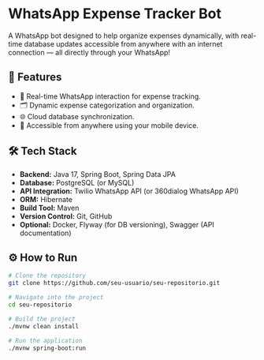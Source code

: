 # WhatsApp Expense Tracker Bot

A WhatsApp bot designed to help organize expenses dynamically, with real-time database updates accessible from anywhere with an internet connection — all directly through your WhatsApp!

## 🚀 Features
- 📲 Real-time WhatsApp interaction for expense tracking.
- 🗂️ Dynamic expense categorization and organization.
- 🌐 Cloud database synchronization.
- 📡 Accessible from anywhere using your mobile device.

## 🛠️ Tech Stack
- **Backend:** Java 17, Spring Boot, Spring Data JPA
- **Database:** PostgreSQL (or MySQL)
- **API Integration:** Twilio WhatsApp API (or 360dialog WhatsApp API)
- **ORM:** Hibernate
- **Build Tool:** Maven
- **Version Control:** Git, GitHub
- **Optional:** Docker, Flyway (for DB versioning), Swagger (API documentation)

## ⚙️ How to Run
```bash
# Clone the repository
git clone https://github.com/seu-usuario/seu-repositorio.git

# Navigate into the project
cd seu-repositorio

# Build the project
./mvnw clean install

# Run the application
./mvnw spring-boot:run
